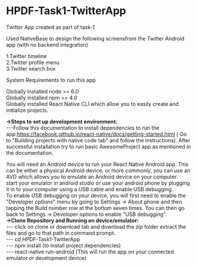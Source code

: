 # HPDF-Task1-TwitterApp
Twitter App created as part of task-1


Used NativeBase to design the following screensfrom the Twitter Android app (with no backend integration)

1.Twitter timeline<br />
2.Twitter profile menu <br />
3.Twitter search box<br />

System Requirements to run this app

Globally installed node >= 6.0<br/>
Globally installed npm >= 4.0<br />
Globally installed React Native CLI which allow you to easily create and initialize projects.<br/>

<b>->Steps to set up development environment:</b><br />
---Follow this documentation to install dependencies to run the app:https://facebook.github.io/react-native/docs/getting-started.html
( Go to "Building projects with native code tab" and follow the instructions).
After successful installation try to run basic AwesomeProject app as mentioned in the documentation.<br />

You will need an Android device to run your React Native Android app. This can be either a physical Android device, or more commonly, you can use an AVD which allows you to emulate an Android device on your computer.
<br />
start your emulator in android studio or use your android phone by plugging it in to your computer using a USB cable and enable USB debugging.<br />
To enable USB debugging on your device, you will first need to enable the "Developer options" menu by going to Settings → About phone and then tapping the Build number row at the bottom seven times. You can then go back to Settings → Developer options to enable "USB debugging".
<br />
<b>->Clone Repository and Running on device/emulator:</b><br />
---  click on clone or download tab and download the zip folder extract the files and go to that path in command prompt.<br />
--- cd HPDF-Task1-TwitterApp<br />
--- npm install (to install project dependencies)<br />
--- react-native run-android (This will run the app on your connected emulator or development device)<br />
